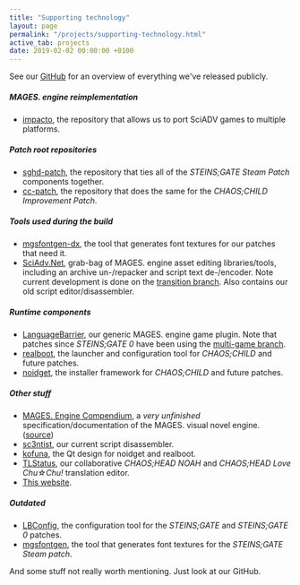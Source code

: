 ```yaml
---
title: "Supporting technology"
layout: page
permalink: "/projects/supporting-technology.html"
active_tab: projects
date: 2019-02-02 00:00:00 +0100
---
```


See our [GitHub](https://github.com/CommitteeOfZero) for an overview of everything we've released publicly.

##### MAGES. engine reimplementation

- [impacto](https://github.com/CommitteeOfZero/impacto), the repository that allows us to port SciADV games to multiple platforms.

##### Patch root repositories

- [sghd-patch](https://github.com/CommitteeOfZero/sghd-patch), the repository that ties all of the _STEINS;GATE Steam Patch_ components together.
- [cc-patch](https://github.com/CommitteeOfZero/cc-patch), the repository that does the same for the _CHAOS;CHILD Improvement Patch_.

##### Tools used during the build

- [mgsfontgen-dx](https://github.com/CommitteeOfZero/mgsfontgen-dx), the tool that generates font textures for our patches that need it.
- [SciAdv.Net](https://github.com/CommitteeOfZero/SciAdv.Net), grab-bag of MAGES. engine asset editing libraries/tools, including an archive un-/repacker and script text de-/encoder. Note current development is done on the [transition branch](https://github.com/CommitteeOfZero/SciAdv.Net/tree/transition). Also contains our old script editor/disassembler.

##### Runtime components

- [LanguageBarrier](https://github.com/CommitteeOfZero/LanguageBarrier), our generic MAGES. engine game plugin. Note that patches since _STEINS;GATE 0_ have been using the [multi-game branch](https://github.com/CommitteeOfZero/LanguageBarrier/tree/multi-game).
- [realboot](https://github.com/CommitteeOfZero/realboot), the launcher and configuration tool for _CHAOS;CHILD_ and future patches.
- [noidget](https://github.com/CommitteeOfZero/noidget), the installer framework for _CHAOS;CHILD_ and future patches.

##### Other stuff

- [MAGES. Engine Compendium](https://committeeofzero.gitbooks.io/mages-engine-compendium/content/), a _very unfinished_ specification/documentation of the MAGES. visual novel engine. ([source](https://github.com/CommitteeOfZero/compendium))
- [sc3ntist](https://github.com/CommitteeOfZero/sc3ntist), our current script disassembler.
- [kofuna](https://github.com/CommitteeOfZero/kofuna), the Qt design for noidget and realboot.
- [TLStatus](https://github.com/CommitteeOfZero/TLStatus), our collaborative _CHAOS;HEAD NOAH_ and _CHAOS;HEAD Love Chu☆Chu!_ translation editor.
- [This website](https://github.com/CommitteeOfZero/committeeofzero.github.io).

##### Outdated

- [LBConfig](https://github.com/CommitteeOfZero/LBConfig), the configuration tool for the _STEINS;GATE_ and _STEINS;GATE 0_ patches.
- [mgsfontgen](https://github.com/CommitteeOfZero/mgsfontgen), the tool that generates font textures for the _STEINS;GATE Steam patch_.

And some stuff not really worth mentioning. Just look at our GitHub.
